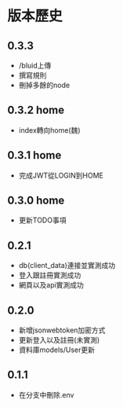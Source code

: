 # 版本歷史

## 0.3.3 
- /bluid上傳
- 撰寫規則
- 刪掉多餘的node

## 0.3.2 home
- index轉向home(魏)

## 0.3.1 home
- 完成JWT從LOGIN到HOME

## 0.3.0 home
- 更新TODO事項

## 0.2.1
- db(client_data)連接並實測成功
- 登入跟註冊實測成功
- 網頁以及api實測成功

## 0.2.0
- 新增jsonwebtoken加密方式
- 更新登入以及註冊(未實測)
- 資料庫models/User更新

## 0.1.1
- 在分支中刪除.env

